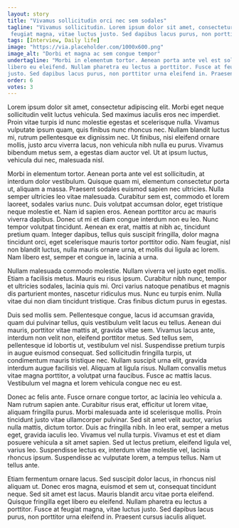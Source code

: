 ```yaml
---
layout: story
title: "Vivamus sollicitudin orci nec sem sodales"
tagline: "Vivamus sollicitudin. Lorem ipsum dolor sit amet, consectetur adipiscing elit. Fusce at
 feugiat magna, vitae luctus justo. Sed dapibus lacus purus, non porttitor urna eleifend in."
tags: [Interview, Daily life]
image: "https://via.placeholder.com/1000x600.png"
image_alt: "Dorbi et magna ac sem congue tempor"
undertagline: "Morbi in elementum tortor. Aenean porta ante vel est sollicitudin, at interdum. 
libero eu eleifend. Nullam pharetra eu lectus a porttitor. Fusce at feugiat magna, vitae luctus 
justo. Sed dapibus lacus purus, non porttitor urna eleifend in. Praesent cursus iaculis aliquet."
order: 6
votes: 3
---
```

Lorem ipsum dolor sit amet, consectetur adipiscing elit. Morbi eget neque sollicitudin velit luctus vehicula. Sed maximus iaculis eros nec imperdiet. Proin vitae turpis id nunc molestie egestas et scelerisque nulla. Vivamus vulputate ipsum quam, quis finibus nunc rhoncus nec. Nullam blandit luctus mi, rutrum pellentesque ex dignissim nec. Ut finibus, nisi eleifend ornare mollis, justo arcu viverra lacus, non vehicula nibh nulla eu purus. Vivamus bibendum metus sem, a egestas diam auctor vel. Ut at ipsum luctus, vehicula dui nec, malesuada nisl.

Morbi in elementum tortor. Aenean porta ante vel est sollicitudin, at interdum dolor vestibulum. Quisque quam mi, elementum consectetur porta ut, aliquam a massa. Praesent sodales euismod sapien nec ultricies. Nulla semper ultricies leo vitae malesuada. Curabitur sem est, commodo et lorem laoreet, sodales varius nunc. Duis volutpat accumsan dolor, eget tristique neque molestie et. Nam id sapien eros. Aenean porttitor arcu ac mauris viverra dapibus. Donec ut mi et diam congue interdum non eu leo. Nunc tempor volutpat tincidunt. Aenean ex erat, mattis at nibh ac, tincidunt pretium quam. Integer dapibus, tellus quis suscipit fringilla, dolor magna tincidunt orci, eget scelerisque mauris tortor porttitor odio. Nam feugiat, nisl non blandit luctus, nulla mauris ornare urna, et mollis dui ligula ac lorem. Nam libero est, semper et congue in, lacinia a urna.

Nullam malesuada commodo molestie. Nullam viverra vel justo eget mollis. Etiam a facilisis metus. Mauris eu risus ipsum. Curabitur nibh nunc, tempor et ultricies sodales, lacinia quis mi. Orci varius natoque penatibus et magnis dis parturient montes, nascetur ridiculus mus. Nunc eu turpis enim. Nulla vitae dui non diam tincidunt tristique. Cras finibus dictum purus in egestas.

Duis sed mollis sem. Pellentesque congue, lacus id accumsan gravida, quam dui pulvinar tellus, quis vestibulum velit lacus eu tellus. Aenean dui mauris, porttitor vitae mattis at, gravida vitae sem. Vivamus lacus ante, interdum non velit non, eleifend porttitor metus. Sed tellus sem, pellentesque id lobortis ut, vestibulum vel nisl. Suspendisse pretium turpis in augue euismod consequat. Sed sollicitudin fringilla turpis, ut condimentum mauris tristique nec. Nullam suscipit urna elit, gravida interdum augue facilisis vel. Aliquam at ligula risus. Nullam convallis metus vitae magna porttitor, a volutpat urna faucibus. Fusce ac mattis lacus. Vestibulum vel magna et lorem vehicula congue nec eu est.

Donec ac felis ante. Fusce ornare congue tortor, ac lacinia leo vehicula a. Nam rutrum sapien ante. Curabitur risus erat, efficitur ut lorem vitae, aliquam fringilla purus. Morbi malesuada ante id scelerisque mollis. Proin tincidunt justo vitae ullamcorper pulvinar. Sed sit amet velit auctor, varius nulla mattis, dictum tortor. Duis ac fringilla nibh. In leo erat, semper a metus eget, gravida iaculis leo. Vivamus vel nulla turpis. Vivamus et est et diam posuere vehicula a sit amet sapien. Sed ut lectus pretium, eleifend ligula vel, varius leo. Suspendisse lectus ex, interdum vitae molestie vel, lacinia rhoncus ipsum. Suspendisse ac vulputate lorem, a tempus tellus. Nam ut tellus ante.

Etiam fermentum ornare lacus. Sed suscipit dolor lacus, in rhoncus nisl aliquam ut. Donec eros magna, euismod et sem ut, consequat tincidunt neque. Sed sit amet est lacus. Mauris blandit arcu vitae porta eleifend. Quisque fringilla eget libero eu eleifend. Nullam pharetra eu lectus a porttitor. Fusce at feugiat magna, vitae luctus justo. Sed dapibus lacus purus, non porttitor urna eleifend in. Praesent cursus iaculis aliquet.